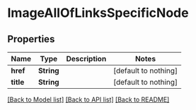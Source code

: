 # ImageAllOfLinksSpecificNode


## Properties
Name | Type | Description | Notes
------------ | ------------- | ------------- | -------------
**href** | **String** |  | [default to nothing]
**title** | **String** |  | [default to nothing]


[[Back to Model list]](../README.md#models) [[Back to API list]](../README.md#api-endpoints) [[Back to README]](../README.md)


